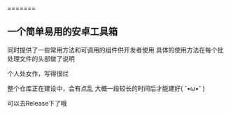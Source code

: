 
=======
<h2>一个简单易用的安卓工具箱</h2>	

同时提供了一些常用方法和可调用的组件供开发者使用
具体的使用方法在每个批处理文件的头部做了说明

个人处女作，写得很烂

整个仓库正在建设中，会有点乱
大概一段较长的时间后才能建好( ˘•ω•˘ )

可以去Release下了哦
